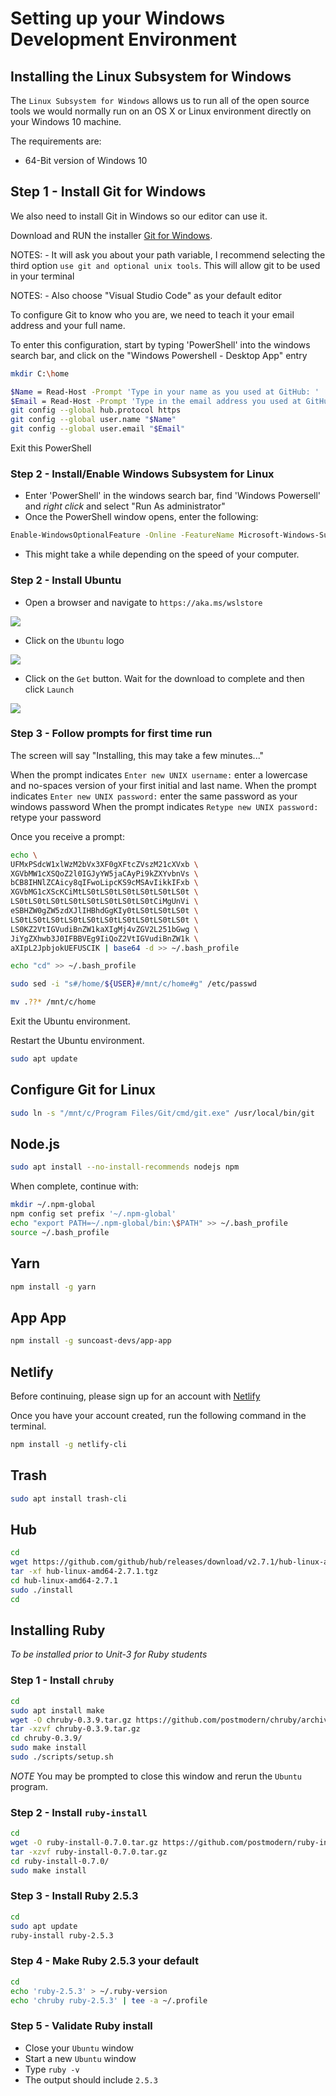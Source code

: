 # Setting up your Windows Development Environment

## Installing the Linux Subsystem for Windows

The `Linux Subsystem for Windows` allows us to run all of the open source tools we would normally run on an OS X or Linux environment directly on your Windows 10 machine.

The requirements are:

- 64-Bit version of Windows 10

## Step 1 - Install Git for Windows

We also need to install Git in Windows so our editor can use it.

Download and RUN the installer [Git for Windows](https://gitforwindows.org/).

NOTES: - It will ask you about your path variable, I recommend selecting the third option `use git and optional unix tools`. This will allow git to be used in your terminal

NOTES: - Also choose "Visual Studio Code" as your default editor

To configure Git to know who you are, we need to teach it your email address and your full name.

To enter this configuration, start by typing 'PowerShell' into the windows search bar, and click on the "Windows Powershell - Desktop App" entry

```sh
mkdir C:\home

$Name = Read-Host -Prompt 'Type in your name as you used at GitHub: '
$Email = Read-Host -Prompt 'Type in the email address you used at GitHub: '
git config --global hub.protocol https
git config --global user.name "$Name"
git config --global user.email "$Email"
```

Exit this PowerShell

### Step 2 - Install/Enable Windows Subsystem for Linux

- Enter 'PowerShell' in the windows search bar, find 'Windows Powersell' and *right click* and select "Run As administrator"
- Once the PowerShell window opens, enter the following:

```sh
Enable-WindowsOptionalFeature -Online -FeatureName Microsoft-Windows-Subsystem-Linux
```

- This might take a while depending on the speed of your computer.

### Step 2 - Install Ubuntu

- Open a browser and navigate to `https://aka.ms/wslstore`

![](./assets/wslstore.png)

- Click on the `Ubuntu` logo

![](./assets/choose-ubuntu.png)

- Click on the `Get` button. Wait for the download to complete and then click `Launch`

![](./assets/ubuntu.png)

### Step 3 - Follow prompts for first time run

The screen will say "Installing, this may take a few minutes..."

When the prompt indicates `Enter new UNIX username:` enter a lowercase and no-spaces version of your first initial and last name.
When the prompt indicates `Enter new UNIX password:` enter the same password as your windows password
When the prompt indicates `Retype new UNIX password:` retype your password

Once you receive a prompt:

```sh
echo \
UFMxPSdcW1xlWzM2bVx3XF0gXFtcZVszM21cXVxb \
XGVbMW1cXSQoZ2l0IGJyYW5jaCAyPi9kZXYvbnVs \
bCB8IHNlZCAicy8qIFwoLipcKS9cMSAvIikkIFxb \
XGVbMG1cXScKCiMtLS0tLS0tLS0tLS0tLS0tLS0t \
LS0tLS0tLS0tLS0tLS0tLS0tLS0tLS0tCiMgUnVi \
eSBHZW0gZW5zdXJlIHBhdGgKIy0tLS0tLS0tLS0t \
LS0tLS0tLS0tLS0tLS0tLS0tLS0tLS0tLS0tLS0t \
LS0KZ2VtIGVudiBnZW1kaXIgMj4vZGV2L251bGwg \
JiYgZXhwb3J0IFBBVEg9IiQoZ2VtIGVudiBnZW1k \
aXIpL2JpbjokUEFUSCIK | base64 -d >> ~/.bash_profile

echo "cd" >> ~/.bash_profile

sudo sed -i "s#/home/${USER}#/mnt/c/home#g" /etc/passwd

mv .??* /mnt/c/home
```

Exit the Ubuntu environment.

Restart the Ubuntu environment.

```sh
sudo apt update
```

## Configure Git for Linux

```sh
sudo ln -s "/mnt/c/Program Files/Git/cmd/git.exe" /usr/local/bin/git
```

## Node.js

```sh
sudo apt install --no-install-recommends nodejs npm
```

When complete, continue with:

```sh
mkdir ~/.npm-global
npm config set prefix '~/.npm-global'
echo "export PATH=~/.npm-global/bin:\$PATH" >> ~/.bash_profile
source ~/.bash_profile
```

## Yarn

```sh
npm install -g yarn
```

## App App

```sh
npm install -g suncoast-devs/app-app
```

## Netlify

Before continuing, please sign up for an account with [Netlify](https://www.netlify.com/)

Once you have your account created, run the following command in the terminal.

```sh
npm install -g netlify-cli
```

## Trash

```sh
sudo apt install trash-cli
```

## Hub

```sh
cd
wget https://github.com/github/hub/releases/download/v2.7.1/hub-linux-amd64-2.7.1.tgz
tar -xf hub-linux-amd64-2.7.1.tgz
cd hub-linux-amd64-2.7.1
sudo ./install
cd
```

## Installing Ruby

_To be installed prior to Unit-3 for Ruby students_

### Step 1 - Install `chruby`

```sh
cd
sudo apt install make
wget -O chruby-0.3.9.tar.gz https://github.com/postmodern/chruby/archive/v0.3.9.tar.gz
tar -xzvf chruby-0.3.9.tar.gz
cd chruby-0.3.9/
sudo make install
sudo ./scripts/setup.sh
```

_NOTE_ You may be prompted to close this window and rerun the `Ubuntu` program.

### Step 2 - Install `ruby-install`

```sh
cd
wget -O ruby-install-0.7.0.tar.gz https://github.com/postmodern/ruby-install/archive/v0.7.0.tar.gz
tar -xzvf ruby-install-0.7.0.tar.gz
cd ruby-install-0.7.0/
sudo make install
```

### Step 3 - Install Ruby 2.5.3

```sh
cd
sudo apt update
ruby-install ruby-2.5.3
```

### Step 4 - Make Ruby 2.5.3 your default

```sh
cd
echo 'ruby-2.5.3' > ~/.ruby-version
echo 'chruby ruby-2.5.3' | tee -a ~/.profile
```

### Step 5 - Validate Ruby install

- Close your `Ubuntu` window
- Start a new `Ubuntu` window
- Type `ruby -v`
- The output should include `2.5.3`
